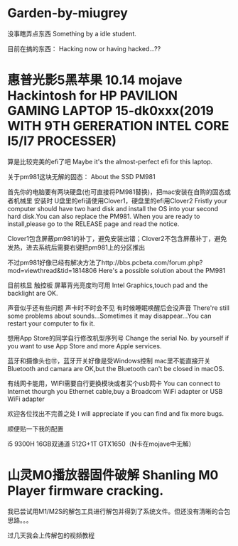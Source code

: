 # Garden-by-miugrey
没事瞎弄点东西 Something by a idle student.

目前在搞的东西：    Hacking now or having hacked...??

# 惠普光影5黑苹果 10.14 mojave  Hackintosh for HP PAVILION GAMING LAPTOP 15-dk0xxx(2019 WITH 9TH GERERATION INTEL CORE I5/I7 PROCESSER)
算是比较完美的efi了吧    Maybe it's the almost-perfect efi for this laptop.

关于pm981这块无解的固态：    About the SSD PM981

首先你的电脑要有两块硬盘(也可直接将PM981替换)，把mac安装在自购的固态或者机械里 安装时 U盘里的efi请使用Clover1，硬盘里的efi用Clover2
Fristly your computer should have two hard disk and install the OS into your second hard disk.You can also replace the PM981.
When you are ready to install,please go to the RELEASE page and read the notice.

Clover1包含屏蔽pm981的补丁，避免安装出错；Clover2不包含屏蔽补丁，避免发热，进去系统后需要右键把pm981上的分区推出

不过pm981好像已经有解决方法了http://bbs.pcbeta.com/forum.php?mod=viewthread&tid=1814806  Here's a possible solution about the PM981

目前核显 触控板 屏幕背光亮度均可用  Intel Graphics,touch pad and the backlight are OK.

声音似乎还有些问题 声卡时不时会不见 有时候睡眠唤醒后会没声音  There're still some problems about sounds...Sometimes it may disappear...You can restart your computer to fix it.

想用App Store的同学自行修改机型序列号  Change the serial No. by yourself if you want to use App Store and more Apple services.

蓝牙和摄像头也🉑，蓝牙开关好像是受Windows控制 mac里不能直接开关  Bluetooth and camara are OK,but the Bluetooth can't be closed in macOS.

有线网卡能用，WIFI需要自行更换模块或者买个usb网卡  You can connect to Internet thourgh you Ethernet cable,buy a Broadcom 
WiFi adapter or USB WiFi adapter

欢迎各位找出不完善之处 I will appreciate if you can find and fix more bugs.

顺便贴一下我的配置

i5 9300H  16GB双通道 512G+1T GTX1650（N卡在mojave中无解）

# 山灵M0播放器固件破解 Shanling M0 Player firmware cracking.

我已尝试用M1/M2S的解包工具进行解包并得到了系统文件。但还没有清晰的合包思路。。。

过几天我会上传解包的视频教程
